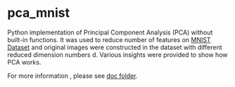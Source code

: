 # pca_mnist

Python implementation of Principal Component Analysis (PCA) without built-in functions. It was used to reduce number of features on [MNIST Dataset](http://yann.lecun.com/exdb/mnist/) and original images were constructed in the dataset with different reduced dimension numbers d. Various insights were provided to show how PCA works. 

For more information , please see [doc folder](/doc).
